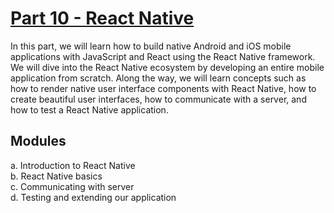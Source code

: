 # [Part 10 - React Native](https://fullstackopen.com/en/part10)

In this part, we will learn how to build native Android and iOS mobile applications with JavaScript and React using the React Native framework. We will dive into the React Native ecosystem by developing an entire mobile application from scratch. Along the way, we will learn concepts such as how to render native user interface components with React Native, how to create beautiful user interfaces, how to communicate with a server, and how to test a React Native application.

## Modules

a. Introduction to React Native  
b. React Native basics  
c. Communicating with server  
d. Testing and extending our application
